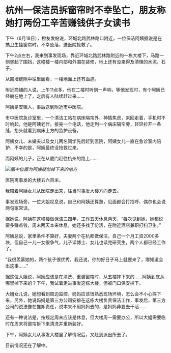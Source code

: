 

# 杭州一保洁员拆窗帘时不幸坠亡，朋友称她打两份工辛苦赚钱供子女读书

下午（6月18日），橙友发帖说，环城北路武林路口附近，一位保洁阿姨据说是在搞卫生挂窗帘时，不幸坠落，送医院抢救了。

下午2点左右，我来到事发现场，靠近环城北路武林路附近的一栋大楼下，马路一侧竖起了围挡，这幢楼一楼内部和外围在装修，地上还有没来得及清理的水泥、石子。

从围墙缝隙中往里面看，一楼地面上还有血迹。

附近商铺的人说，上午11点多，他在二楼时听到一声响，等他发现时，有个阿姨已经躺在地上了，之后有人陆续赶过来……

阿姨是安徽人，事后送到附近市中医院。

市中医院急诊室里，一个清洁工站在病床隔帘外，神情焦虑，来回走着，手机时不时响起，他是阿姨老伴。接完一个电话，他走到一个病床隔帘旁，轻轻拉开一条缝，抬头就看到病床上方的监护设备。

阿姨女儿、未婚夫以及女儿两名同学先后赶到医院，阿姨女儿一直在急诊室内陪护，不幸的是，阿姨最终没抢救过来。

而阿姨的儿子，正在从厦门赶往杭州的路上……

![](https://inews.gtimg.com/om_bt/O0EDna7A_dVtDDwgDN7wg10Z8c7YTggnP9QTYYjAR4-zoAA/1000)_圈中位置为阿姨疑似掉下来的地方_

医院离事发的大楼五六百米。

我陪着阿姨女儿从医院走出来，往当时事发大楼方向走去。

事发现场旁，一位大姐叹息说，自己和阿姨还算熟，见面都会打招呼、偶尔也会说两句家常话。

据她说，阿姨在这幢楼做保洁三四年，工作五天休息两天，“每次见到她，她都说要多赚点钱，周末两天本来休息，她还多找了份活，在附近酒店兼职打扫卫生。”

阿姨总说，家里条件不算好，夫妻两个在杭都做保洁，自己一个月工资2000多块，但自己一儿一女很争气，儿子读博士、女儿也读完研究生，两个人都已经工作了。

“我很羡慕她的，两个孩子很优秀，我还说，你的好日子马上就要来了，哪知道会出这事……”

据这位大姐说，阿姨应该是在清洗、重装窗帘时，从五楼摔下来的……阿姨到底从哪里掉下来的？下午，我试着走进事发这栋大楼，但被门口保安拦下。

大姐女儿说，她想看到周边监控，妈妈应该很熟悉现场环境，怎么会不小心摔下来，另外，她说妈妈是第三方公司安排在这栋大楼负责保洁工作，事发后，第三方公司的说法像在推卸责任，说本来不用妈妈去的，是妈妈非要去干活……

还有一种说法是，按规定周末应该是休息，但大楼周一需要办公，所以大姐需要临时在周末将窗帘拆下来清洗并重新装好。

下午，阿姨女儿从事发大楼里了解情况后，又赶到派出所去了。

目前情况还在了解中。

